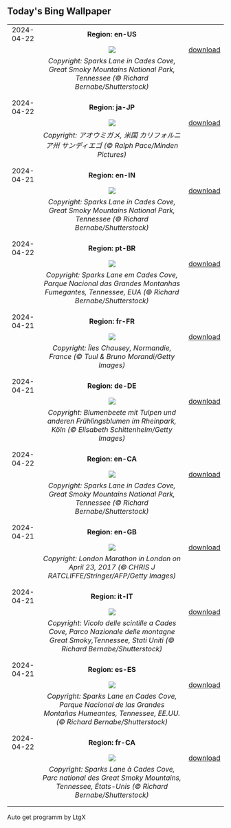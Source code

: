 ## Today's Bing Wallpaper
|      |      |      |
| :----: | :----: | :----: |
|2024-04-22|**Region: en-US**||
||![](https://www.bing.com/th?id=OHR.CadesCove_EN-US4359486356_UHD.jpg&pid=hp&w=1152&h=648&rs=1&c=4)| [download](https://www.bing.com/th?id=OHR.CadesCove_EN-US4359486356_UHD.jpg)|
||*Copyright: Sparks Lane in Cades Cove, Great Smoky Mountains National Park, Tennessee (© Richard Bernabe/Shutterstock)*
||
|||
|2024-04-22|**Region: ja-JP**||
||![](https://www.bing.com/th?id=OHR.EarthDayTurtle_JA-JP4280227627_UHD.jpg&pid=hp&w=1152&h=648&rs=1&c=4)| [download](https://www.bing.com/th?id=OHR.EarthDayTurtle_JA-JP4280227627_UHD.jpg)|
||*Copyright: アオウミガメ, 米国 カリフォルニア州 サンディエゴ (© Ralph Pace/Minden Pictures)*
||
|||
|2024-04-21|**Region: en-IN**||
||![](https://www.bing.com/th?id=OHR.CadesCove_EN-IN8065236190_UHD.jpg&pid=hp&w=1152&h=648&rs=1&c=4)| [download](https://www.bing.com/th?id=OHR.CadesCove_EN-IN8065236190_UHD.jpg)|
||*Copyright: Sparks Lane in Cades Cove, Great Smoky Mountains National Park, Tennessee (© Richard Bernabe/Shutterstock)*
||
|||
|2024-04-22|**Region: pt-BR**||
||![](https://www.bing.com/th?id=OHR.CadesCove_PT-BR2584359483_UHD.jpg&pid=hp&w=1152&h=648&rs=1&c=4)| [download](https://www.bing.com/th?id=OHR.CadesCove_PT-BR2584359483_UHD.jpg)|
||*Copyright: Sparks Lane em Cades Cove, Parque Nacional das Grandes Montanhas Fumegantes, Tennessee, EUA (© Richard Bernabe/Shutterstock)*
||
|||
|2024-04-21|**Region: fr-FR**||
||![](https://www.bing.com/th?id=OHR.ChauseyIslands_FR-FR2335923449_UHD.jpg&pid=hp&w=1152&h=648&rs=1&c=4)| [download](https://www.bing.com/th?id=OHR.ChauseyIslands_FR-FR2335923449_UHD.jpg)|
||*Copyright: Îles Chausey, Normandie, France (© Tuul & Bruno Morandi/Getty Images)*
||
|||
|2024-04-21|**Region: de-DE**||
||![](https://www.bing.com/th?id=OHR.CologneFlowerBed_DE-DE3966467653_UHD.jpg&pid=hp&w=1152&h=648&rs=1&c=4)| [download](https://www.bing.com/th?id=OHR.CologneFlowerBed_DE-DE3966467653_UHD.jpg)|
||*Copyright: Blumenbeete mit Tulpen und anderen Frühlingsblumen im Rheinpark, Köln (© Elisabeth Schittenhelm/Getty Images)*
||
|||
|2024-04-22|**Region: en-CA**||
||![](https://www.bing.com/th?id=OHR.CadesCove_EN-CA1410633031_UHD.jpg&pid=hp&w=1152&h=648&rs=1&c=4)| [download](https://www.bing.com/th?id=OHR.CadesCove_EN-CA1410633031_UHD.jpg)|
||*Copyright: Sparks Lane in Cades Cove, Great Smoky Mountains National Park, Tennessee (© Richard Bernabe/Shutterstock)*
||
|||
|2024-04-21|**Region: en-GB**||
||![](https://www.bing.com/th?id=OHR.LondonMarathon2017_EN-GB9757388511_UHD.jpg&pid=hp&w=1152&h=648&rs=1&c=4)| [download](https://www.bing.com/th?id=OHR.LondonMarathon2017_EN-GB9757388511_UHD.jpg)|
||*Copyright: London Marathon in London on April 23, 2017 (© CHRIS J RATCLIFFE/Stringer/AFP/Getty Images)*
||
|||
|2024-04-21|**Region: it-IT**||
||![](https://www.bing.com/th?id=OHR.CadesCove_IT-IT3109778366_UHD.jpg&pid=hp&w=1152&h=648&rs=1&c=4)| [download](https://www.bing.com/th?id=OHR.CadesCove_IT-IT3109778366_UHD.jpg)|
||*Copyright: Vicolo delle scintille a Cades Cove, Parco Nazionale delle montagne Great Smoky,Tennessee, Stati Uniti (© Richard Bernabe/Shutterstock)*
||
|||
|2024-04-21|**Region: es-ES**||
||![](https://www.bing.com/th?id=OHR.CadesCove_ES-ES1523935320_UHD.jpg&pid=hp&w=1152&h=648&rs=1&c=4)| [download](https://www.bing.com/th?id=OHR.CadesCove_ES-ES1523935320_UHD.jpg)|
||*Copyright: Sparks Lane en Cades Cove, Parque Nacional de las Grandes Montañas Humeantes, Tennessee, EE.UU. (© Richard Bernabe/Shutterstock)*
||
|||
|2024-04-22|**Region: fr-CA**||
||![](https://www.bing.com/th?id=OHR.CadesCove_FR-CA3331686496_UHD.jpg&pid=hp&w=1152&h=648&rs=1&c=4)| [download](https://www.bing.com/th?id=OHR.CadesCove_FR-CA3331686496_UHD.jpg)|
||*Copyright: Sparks Lane à Cades Cove, Parc national des Great Smoky Mountains, Tennessee, États-Unis (© Richard Bernabe/Shutterstock)*
||
|||

Auto get programm by LtgX
